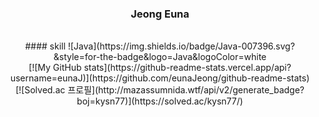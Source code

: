 <div align="center"> 
  
  ### Jeong Euna

  <br>
  #### skill
  ![Java](https://img.shields.io/badge/Java-007396.svg?&style=for-the-badge&logo=Java&logoColor=white
  
  <br>
  [![My GitHub stats](https://github-readme-stats.vercel.app/api?username=eunaJ)](https://github.com/eunaJeong/github-readme-stats)

  <br>
  [![Solved.ac 프로필](http://mazassumnida.wtf/api/v2/generate_badge?boj=kysn77)](https://solved.ac/kysn77/)
  
</div>
